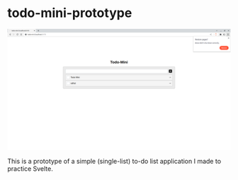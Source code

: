 # todo-mini-prototype


![](assets/20230226_134617_image.png)

This is a prototype of a simple (single-list) to-do list application
I made to practice Svelte.
